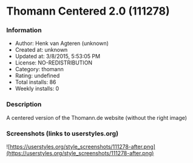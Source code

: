 # Thomann Centered 2.0 (111278)

### Information
- Author: Henk van Agteren (unknown)
- Created at: unknown
- Updated at: 3/8/2015, 5:53:05 PM
- License: NO-REDISTRIBUTION
- Category: thomann
- Rating: undefined
- Total installs: 86
- Weekly installs: 0


### Description
A centered version of the Thomann.de website (without the right image)


### Screenshots (links to userstyles.org)
![https://userstyles.org/style_screenshots/111278-after.png](https://userstyles.org/style_screenshots/111278-after.png)


